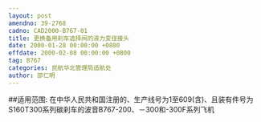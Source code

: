 ```yaml
---
layout: post
amendno: 39-2768
cadno: CAD2000-B767-01
title: 更换备用刹车选择阀的液力变径接头
date: 2000-01-28 00:00:00 +0800
effdate: 2000-02-08 00:00:00 +0800
tag: B767
categories: 民航华北管理局适航处
author: 邵仁明
---
```


##适用范围:
在中华人民共和国注册的、生产线号为1至609(含)、且装有件号为S160T300系列碳刹车的波音B767-200、－300和-300F系列飞机

